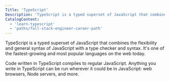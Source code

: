 ```yaml
---
Title: 'TypeScript'
Description: 'TypeScript is a typed superset of JavaScript that combines the flexibility and general syntax of JavaScript with a type checker and syntax. Its one of the fastest-growing and most popular languages on the web today. Code written in TypeScript compiles to regular JavaScript. Anything you write in TypeScript can be run wherever it could be in JavaScript: web browsers, Node servers, and more.'
CatalogContent:
  - 'learn-typescript'
  - 'paths/full-stack-engineer-career-path'
---
```


TypeScript is a typed superset of JavaScript that combines the flexibility and general syntax of JavaScript with a type checker and syntax. It's one of the fastest-growing and most popular languages on the web today.

Code written in TypeScript compiles to regular JavaScript.
Anything you write in TypeScript can be run wherever it could be in JavaScript: web browsers, Node servers, and more.
